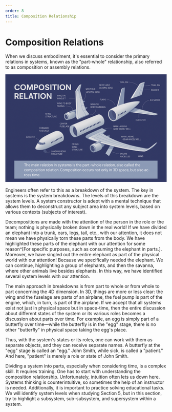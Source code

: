 ```yaml
---
order: 8
title: Composition Relationship
---
```


# Composition Relations

When we discuss embodiment, it's essential to consider the primary relations in systems, known as the "part-whole" relationship, also referred to as composition or assembly relations. 

![](./composition-relationship-7.png)

Engineers often refer to this as a breakdown of the system. The key in systems is the system breakdowns. The levels of this breakdown are the system levels. A system constructor is adept with a mental technique that allows them to deconstruct any subject area into system levels, based on various contexts (subjects of interest).

Decompositions are made with the attention of the person in the role or the team; nothing is physically broken down in the real world! If we have divided an elephant into a trunk, ears, legs, tail, etc., with our attention, it does not mean we have physically torn these parts from the body. We have highlighted these parts of the elephant with our attention for some reason^[For specific purposes, such as consuming the elephant in parts.]. Moreover, we have singled out the entire elephant as part of the physical world with our attention! Because we specifically needed the elephant. We can continue, highlighting a group of elephants, and then the savanna, where other animals live besides elephants. In this way, we have identified several system levels with our attention.

The main approach in breakdowns is from part to whole or from whole to part concerning the 4D dimension. In 3D, things are more or less clear: the wing and the fuselage are parts of an airplane, the fuel pump is part of the engine, which, in turn, is part of the airplane. If we accept that all systems exist not just in physical space but in space-time, then the entire discussion about different states of the system or its various roles becomes a discussion about parts over time. For example, an egg is simply part of a butterfly over time—while the butterfly is in the "egg" stage, there is no other "butterfly" in physical space taking the egg's place.

Thus, with the system's states or its roles, one can work with them as separate objects, and they can receive separate names. A butterfly at the "egg" stage is called an "egg." John Smith, while sick, is called a "patient." And here, "patient" is merely a role or state of John Smith.

Dividing a system into parts, especially when considering time, is a complex skill. It requires training. One has to start with understanding the composition relationship. Unfortunately, intuition often lets us down here. Systems thinking is counterintuitive, so sometimes the help of an instructor is needed. Additionally, it is important to practice solving educational tasks. We will identify system levels when studying Section 5, but in this section, try to highlight a subsystem, sub-subsystem, and supersystem within a system.